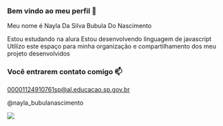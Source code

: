 ### Bem vindo ao meu perfil 💙
  
Meu nome é Nayla Da Silva Bubula Do Nascimento 

Estou estudando na alura
Estou desenvolvendo linguagem de javascript 
Utilizo este espaço para minha organização e compartilhamento dos meu projeto desenvolvidos 

### Você entrarem contato comigo 📫

00001124910761sp@al.educacao.sp.gov.br 

@nayla_bubulanascimento 

![](https://tenor.com/pt-BR/view/horse-gif-horse-running-galloping-flowy-gif-17464775)
